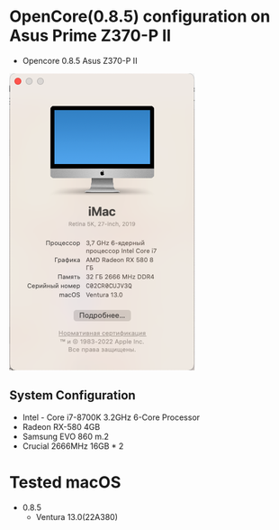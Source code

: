 # OpenCore(0.8.5) configuration on Asus Prime Z370-P II
- Opencore 0.8.5 Asus Z370-P II

![System Info](sysinfo.png)

## System Configuration 

- Intel - Core i7-8700K 3.2GHz 6-Core Processor
- Radeon RX-580 4GB
- Samsung EVO 860  m.2
- Crucial 2666MHz 16GB * 2

# Tested macOS
- 0.8.5
    - Ventura 13.0(22A380)
